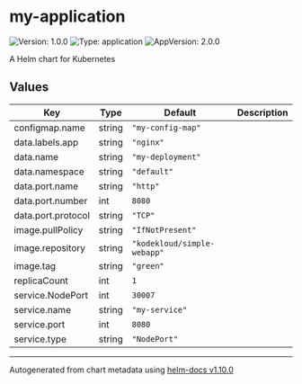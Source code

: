 # my-application

![Version: 1.0.0](https://img.shields.io/badge/Version-1.0.0-informational?style=flat-square) ![Type: application](https://img.shields.io/badge/Type-application-informational?style=flat-square) ![AppVersion: 2.0.0](https://img.shields.io/badge/AppVersion-2.0.0-informational?style=flat-square)

A Helm chart for Kubernetes

## Values

| Key | Type | Default | Description |
|-----|------|---------|-------------|
| configmap.name | string | `"my-config-map"` |  |
| data.labels.app | string | `"nginx"` |  |
| data.name | string | `"my-deployment"` |  |
| data.namespace | string | `"default"` |  |
| data.port.name | string | `"http"` |  |
| data.port.number | int | `8080` |  |
| data.port.protocol | string | `"TCP"` |  |
| image.pullPolicy | string | `"IfNotPresent"` |  |
| image.repository | string | `"kodekloud/simple-webapp"` |  |
| image.tag | string | `"green"` |  |
| replicaCount | int | `1` |  |
| service.NodePort | int | `30007` |  |
| service.name | string | `"my-service"` |  |
| service.port | int | `8080` |  |
| service.type | string | `"NodePort"` |  |

----------------------------------------------
Autogenerated from chart metadata using [helm-docs v1.10.0](https://github.com/norwoodj/helm-docs/releases/v1.10.0)
